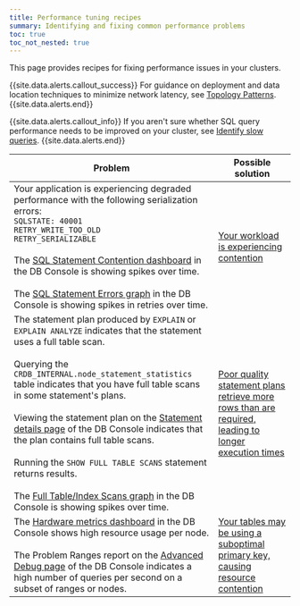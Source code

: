 ```yaml
---
title: Performance tuning recipes
summary: Identifying and fixing common performance problems
toc: true
toc_not_nested: true
---
```


This page provides recipes for fixing performance issues in your clusters.

{{site.data.alerts.callout_success}}
For guidance on deployment and data location techniques to minimize network latency, see [Topology Patterns](topology-patterns.html).
{{site.data.alerts.end}}

{{site.data.alerts.callout_info}}
If you aren't sure whether SQL query performance needs to be improved on your cluster, see [Identify slow queries](query-behavior-troubleshooting.html#identify-slow-statements).
{{site.data.alerts.end}}


Problem  | Possible solution
---------|--------------------
Your application is experiencing degraded performance with the following serialization errors:<br>`SQLSTATE: 40001`<br>`RETRY_WRITE_TOO_OLD`<br>`RETRY_SERIALIZABLE`<br><br>The [SQL Statement Contention dashboard](ui-sql-dashboard.html#sql-statement-contention) in the DB Console is showing spikes over time.<br><br>The [SQL Statement Errors graph](ui-sql-dashboard.html#sql-statement-errors) in the DB Console is showing spikes in retries over time. | [Your workload is experiencing contention](performance-recipes-solutions.html?filters=contention)
The statement plan produced by `EXPLAIN` or `EXPLAIN ANALYZE` indicates that the statement uses a full table scan.<br><br>Querying the `CRDB_INTERNAL.node_statement_statistics` table indicates that you have full table scans in some statement's plans.<br><br>Viewing the statement plan on the [Statement details page](ui-statements-page.html#statement-details-page) of the DB Console indicates that the plan contains full table scans.<br><br>Running the `SHOW FULL TABLE SCANS` statement returns results. <br><br>The [Full Table/Index Scans graph](ui-sql-dashboard.html#full-table-index-scans) in the DB Console is showing spikes over time. | [Poor quality statement plans retrieve more rows than are required, leading to longer execution times](performance-recipes-solutions.html?filters=fullscans)
The [Hardware metrics dashboard](ui-hardware-dashboard.html) in the DB Console shows high resource usage per node.<br><br>The Problem Ranges report on the [Advanced Debug page](ui-debug-pages.html) of the DB Console indicates a high number of queries per second on a subset of ranges or nodes. | [Your tables may be using a suboptimal primary key, causing resource contention](performance-recipes-solutions.html?filters=primarykey)
